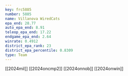 ```yaml
---
key: frc5885
number: 5885
name: Villanova WiredCats
epa_end: 28.77
auto_epa_end: 8.91
teleop_epa_end: 17.22
endgame_epa_end: 2.64
winrate: 0.4912
district_epa_rank: 23
district_epa_percentile: 0.8309
type: Team
---
```

[[2024mil]]
[[2024oncmp2]]
[[2024onnob]]
[[2024onwin]]
